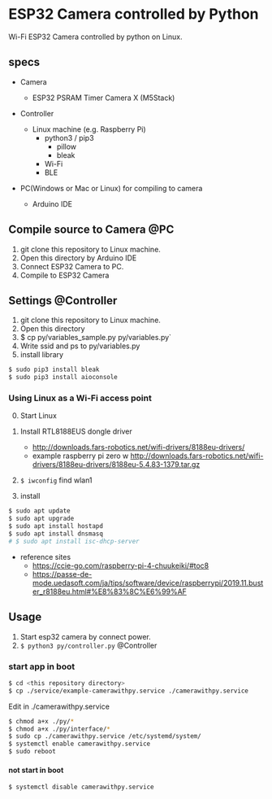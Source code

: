 # ESP32 Camera controlled by Python

Wi-Fi ESP32 Camera controlled by python on Linux.

## specs

* Camera
    * ESP32 PSRAM Timer Camera X (M5Stack)

* Controller
    * Linux machine (e.g. Raspberry Pi)
        * python3 / pip3
            * pillow
            * bleak
        * Wi-Fi
        * BLE

* PC(Windows or Mac or Linux) for compiling to camera
    * Arduino IDE


## Compile source to Camera @PC

1. git clone this repository to Linux machine.
2. Open this directory by Arduino IDE
3. Connect ESP32 Camera to PC.
4. Compile to ESP32 Camera


## Settings @Controller

1. git clone this repository to Linux machine.
2. Open this directory
3. $ cp py/variables_sample.py py/variables.py`
4. Write ssid and ps to py/variables.py
5. install library
```bash
$ sudo pip3 install bleak
$ sudo pip3 install aioconsole
```


### Using Linux as a Wi-Fi access point

0. Start Linux
1. Install RTL8188EUS dongle driver 
    * http://downloads.fars-robotics.net/wifi-drivers/8188eu-drivers/
    * example raspberry pi zero w http://downloads.fars-robotics.net/wifi-drivers/8188eu-drivers/8188eu-5.4.83-1379.tar.gz
2. `$ iwconfig` find wlan1

2. install
```bash
$ sudo apt update
$ sudo apt upgrade
$ sudo apt install hostapd
$ sudo apt install dnsmasq
# $ sudo apt install isc-dhcp-server
```

* reference sites
    * https://ccie-go.com/raspberry-pi-4-chuukeiki/#toc8
    * https://passe-de-mode.uedasoft.com/ja/tips/software/device/raspberrypi/2019.11.buster_r8188eu.html#%E8%83%8C%E6%99%AF



## Usage

1. Start esp32 camera by connect power.
2. `$ python3 py/controller.py` @Controller


### start app in boot

```bash
$ cd <this repository directory>
$ cp ./service/example-camerawithpy.service ./camerawithpy.service
```
Edit <this app directory name> in ./camerawithpy.service

```bash
$ chmod a+x ./py/*
$ chmod a+x ./py/interface/*
$ sudo cp ./camerawithpy.service /etc/systemd/system/
$ systemctl enable camerawithpy.service
$ sudo reboot
```

#### not start in boot
```bash
$ systemctl disable camerawithpy.service
```

